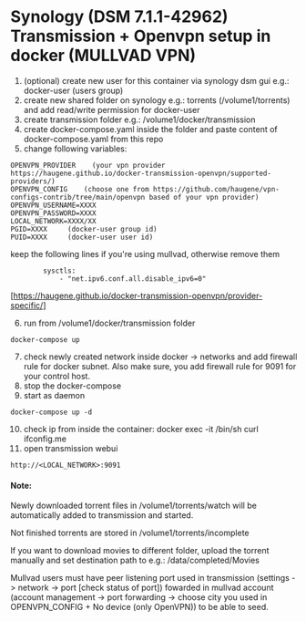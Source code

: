 # Synology (DSM 7.1.1-42962) Transmission + Openvpn setup in docker (MULLVAD VPN)

1. (optional) create new user for this container via synology dsm gui e.g.: docker-user (users group)
2. create new shared folder on synology e.g.: torrents (/volume1/torrents) and add read/write permission for docker-user
3. create transmission folder e.g.: /volume1/docker/transmission
4. create docker-compose.yaml inside the folder and paste content of docker-compose.yaml from this repo
5. change following variables:
```
OPENVPN_PROVIDER    (your vpn provider https://haugene.github.io/docker-transmission-openvpn/supported-providers/)
OPENVPN_CONFIG    (choose one from https://github.com/haugene/vpn-configs-contrib/tree/main/openvpn based of your vpn provider)
OPENVPN_USERNAME=XXXX
OPENVPN_PASSWORD=XXXX
LOCAL_NETWORK=XXXX/XX
PGID=XXXX     (docker-user group id)
PUID=XXXX     (docker-user user id)
```
keep the following lines if you're using mullvad, otherwise remove them
```
        sysctls:
            - "net.ipv6.conf.all.disable_ipv6=0"
```
[https://haugene.github.io/docker-transmission-openvpn/provider-specific/]

6. run from /volume1/docker/transmission folder
```
docker-compose up
```
7. check newly created network inside docker -> networks and add firewall rule for docker subnet. Also make sure, you add firewall rule for 9091 for your control host.
8. stop the docker-compose
9. start as daemon
```
docker-compose up -d
```
10. check ip from inside the container: 
  docker exec -it <container ID> /bin/sh 
  curl ifconfig.me
11. open transmission webui
```
http://<LOCAL_NETWORK>:9091
```

#### Note:
Newly downloaded torrent files in /volume1/torrents/watch will be automatically added to transmission and started.

Not finished torrents are stored in /volume1/torrents/incomplete

If you want to download movies to different folder, upload the torrent manually and set destination path to e.g.: /data/completed/Movies

Mullvad users must have peer listening port used in transmission (settings -> network -> port [check status of port]) fowarded in mullvad account (account management -> port forwarding -> choose city you used in OPENVPN_CONFIG + No device (only OpenVPN)) to be able to seed.
